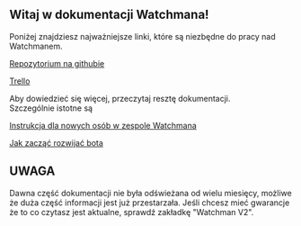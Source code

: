 ## Witaj w dokumentacji Watchmana!  

Poniżej znajdziesz najważniejsze linki, które są niezbędne do pracy nad Watchmanem.  

[Repozytorium na githubie](https://github.com/Devscord-Team/Watchman)  

[Trello](https://trello.com/b/xpN9bYtR/watchman)  

Aby dowiedzieć się więcej, przeczytaj resztę dokumentacji.  
Szczególnie istotne są  

[Instrukcja dla nowych osób w zespole Watchmana](https://watchman.readthedocs.io/pl/latest/150-instrukcja-dla-nowych-osob-w-zespole-watchmana/)  

[Jak zacząć rozwijać bota](https://watchman.readthedocs.io/pl/latest/151-jak-zaczac-rozwijac-bota/)  

## UWAGA

Dawna część dokumentacji nie była odświeżana od wielu miesięcy, możliwe że duża część informacji jest już przestarzała. Jeśli chcesz mieć gwarancje że to co czytasz jest aktualne, sprawdź zakładkę "Watchman V2".
